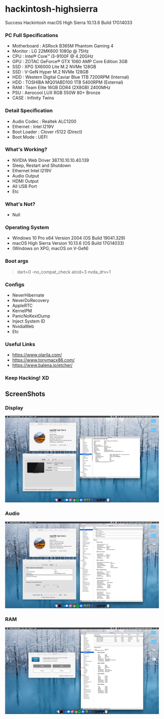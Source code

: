 # hackintosh-highsierra
Success Hackintosh macOS High Sierra 10.13.6 Build 17G14033

### PC Full Specifications
- Motherboard : ASRock B365M Phantom Gaming 4
- Monitor : LG 22MK600 1080p @ 75Hz
- CPU : Intel® Core™ i3-9100F @ 4.20GHz
- GPU : ZOTAC GeForce® GTX 1060 AMP Core Edition 3GB
- SSD : XPG SX6000 Lite M.2 NVMe 128GB
- SSD : V-GeN Hyper M.2 NVMe 128GB
- HDD : Western Digital Caviar Blue 1TB 7200RPM (Internal)
- HDD : TOSHIBA MQ01ABD100 1TB 5400RPM (External)
- RAM : Team Elite 16GB DDR4 (2X8GB) 2400MHz
- PSU : Aerocool LUX RGB 550W 80+ Bronze
- CASE : Infinity Twins

### Detail Specification
- Audio Codec : Realtek ALC1200
- Ethernet : Intel I219V
- Boot Loader : Clover r5122 (Direct)
- Boot Mode : UEFI

### What's Working?
- NVIDIA Web Driver 387.10.10.10.40.139
- Sleep, Restart and Shutdown
- Ethernet Intel I219V
- Audio Output
- HDMI Output
- All USB Port
- Etc

### What's Not?
- Null

### Operating System
- Windows 10 Pro x64 Version 2004 (OS Build 19041.329)
- macOS High Sierra Version 10.13.6 (OS Build 17G14033)
- (Windows on XPG, macOS on V-GeN)

### Boot args
> dart=0 -no_compat_check alcid=3 nvda_drv=1

### Configs
- NeverHibernate
- NeverDoRecovery
- AppleRTC
- KernelPM
- PanicNoKextDump
- Inject System ID
- NvidiaWeb
- Etc

### Useful Links
- https://www.olarila.com/
- https://www.tonymacx86.com/
- https://www.balena.io/etcher/

### Keep Hacking! XD

## ScreenShots
### Display
![Main ScreenShot](screenshots/main.png?raw=true)

### Audio
![Audio ScreenShot](screenshots/audio.png?raw=true)

### RAM
![RAM ScreenShot](screenshots/ram.png?raw=true)
